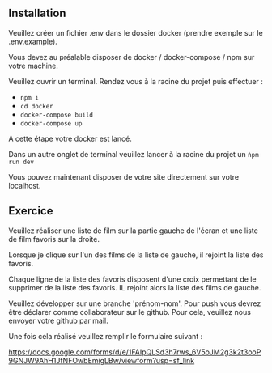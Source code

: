 ## Installation 

Veuillez créer un fichier .env dans le dossier docker (prendre exemple sur le .env.example). 

Vous devez au préalable disposer de docker / docker-compose / npm sur votre machine. 

Veuillez ouvrir un terminal. Rendez vous à la racine du projet puis effectuer : 

- `npm i`
- `cd docker`
- `docker-compose build`
- `docker-compose up`

A cette étape votre docker est lancé. 

Dans un autre onglet de terminal veuillez lancer à la racine du projet un `ǹpm run dev`

Vous pouvez maintenant disposer de votre site directement sur votre localhost. 

## Exercice

Veuillez réaliser une liste de film sur la partie gauche de l'écran et une liste de film favoris sur la droite. 

Lorsque je clique sur l'un des films de la liste de gauche, il rejoint la liste des favoris. 

Chaque ligne de la liste des favoris disposent d'une croix permettant de le supprimer de la liste des favoris. IL rejoint alors la liste des films de gauche. 


Veuillez développer sur une branche 'prénom-nom'. Pour push vous devrez être déclarer comme collaborateur sur le github. Pour cela, veuillez nous envoyer votre github par mail. 

Une fois cela réalisé veuillez remplir le formulaire suivant : 

https://docs.google.com/forms/d/e/1FAIpQLSd3h7rws_6V5oJM2g3k2t3ooP9GNJW9AhH1JfNFOwbEmigLBw/viewform?usp=sf_link
